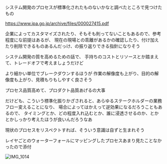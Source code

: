 システム開発のプロセスが標準化されたものないかなと調べたところで見つけたもの

https://www.ipa.go.jp/archive/files/000027415.pdf

企業によってカスタマイズされたり、そもそも則ってないこともあるので、参考程度にな前提はあるが、
現在の現場との乖離があるかの確認したり、付け加えたり削除できるものあるんだっけ、の振り返りできる指針になりそう

システム開発の質を高めるための話で、
手持ちのコストとリソースとか踏まえて、トレードオフで考えましょうだけど

より細かい単位でブレークダウンするほうが
作業の解像度も上がり、目的の解像度も上がり、見積もりもしやすく良さそう

プロセス品質高めて、プロダクト品質あげるの大事

だけども、こういう標準化振りかざされると、あらゆるステークホルダーの業務フロー変えることになり、
場合によってはかえって逆効果になるだろうこともあるので、
タイミングとか、どの程度入れ込むとか、誰に浸透させるのか、とかとかしっかり考えたほうが良いんだろうなあ

現状のプロセスをリスペクトすれば、そういう意識は自ずと生まれそう

レイヤごとのウォーターフォールにマッピングしたプロセスあまり見たことなかったので添付

![IMG_1014](https://github.com/user-attachments/assets/04b091ca-a903-4196-b2e7-432911a469b9)

